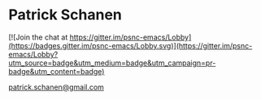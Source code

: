 # Patrick Schanen

[![Join the chat at https://gitter.im/psnc-emacs/Lobby](https://badges.gitter.im/psnc-emacs/Lobby.svg)](https://gitter.im/psnc-emacs/Lobby?utm_source=badge&utm_medium=badge&utm_campaign=pr-badge&utm_content=badge)


patrick.schanen@gmail.com
